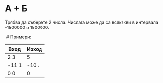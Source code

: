 # А + Б

Трябва да съберете 2 числа. Числата може да са всякакви в интервала -1500000 и 1500000.

 # Примери:
 
 | Вход  | Изход |
 | ----- | ----- |
 | 2 3   | 5     |
 | -11 1 | -10 . |
 | 0 0   | 0     |
